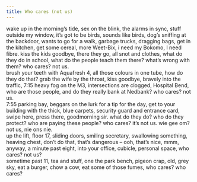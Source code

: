 ```yaml
---
title: Who cares (not us)
---
```


wake up in the morning’s tide, sex on the blink, the alarms in sync, stuff outside my window, it’s got to be birds, sounds like birds, dog’s sniffing at the backdoor, wants to go for a walk, garbage trucks, dragging bags, get in the kitchen, get some cereal, more Weet-Bix, i need my Bokomo, I need fibre. kiss the kids goodbye, there they go, all snot and clothes, what do they do in school, what do the people teach them there? what’s wrong with them? who cares? not us.<br>
brush your teeth with Aquafresh 4, all those colours in one tube, how do they do that? grab the wife by the throat, kiss goodbye, bravely into the traffic, 7:15 heavy fog on the M3, intersections are clogged, Hospital Bend, who are those people, and do they really bank at Nedbank? who cares? not us.<br>
7:55 parking bay, beggars on the lurk for a tip for the day, get to your building with the thick, blue carpets, security guard and entrance card, swipe here, press there, goodmorning sir. what do they do? who do they protect? who are paying these people? who cares? it’s not us. wie gee om? not us, nie ons nie.<br>
up the lift, floor 17, sliding doors, smiling secretary, swallowing something, heaving chest, don’t do that, that’s dangerous – ooh, that’s nice, mmm, anyway, a minute past eight, into your office, cubicle, personal space, who cares? not us?<br>
sometime past 11, tea and stuff, one the park bench, pigeon crap, old, grey sky, eat a burger, chow a cow, eat some of those fumes, who cares? who cares?<br>
